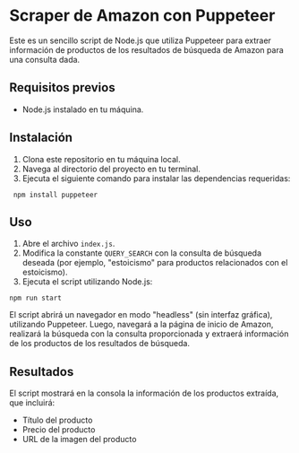 # Scraper de Amazon con Puppeteer

Este es un sencillo script de Node.js que utiliza Puppeteer para extraer información de productos de los resultados de búsqueda de Amazon para una consulta dada.

## Requisitos previos

- Node.js instalado en tu máquina.

## Instalación

1. Clona este repositorio en tu máquina local.
2. Navega al directorio del proyecto en tu terminal.
3. Ejecuta el siguiente comando para instalar las dependencias requeridas:

```console
 npm install puppeteer
```
  

## Uso

1. Abre el archivo `index.js`.
2. Modifica la constante `QUERY_SEARCH` con la consulta de búsqueda deseada (por ejemplo, "estoicismo" para productos relacionados con el estoicismo).
3. Ejecuta el script utilizando Node.js:

```console
npm run start
```




El script abrirá un navegador en modo "headless" (sin interfaz gráfica), utilizando Puppeteer. Luego, navegará a la página de inicio de Amazon, realizará la búsqueda con la consulta proporcionada y extraerá información de los productos de los resultados de búsqueda.

## Resultados

El script mostrará en la consola la información de los productos extraída, que incluirá:

- Título del producto
- Precio del producto
- URL de la imagen del producto



